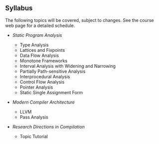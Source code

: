 ## Syllabus

The following topics will be covered, subject to changes. 
See the course web page for a detailed schedule.

* *Static Program Analysis*
  - Type Analysis
  - Lattices and Fixpoints
  - Data Flow Analysis
  - Monotone Frameworks
  - Interval Analysis with Widening and Narrowing
  - Partially Path-sensitive Analysis
  - Interprocedural Analysis
  - Control Flow Analysis
  - Pointer Analysis
  - Static Single Assignment Form

* *Modern Compiler Architecture*
  - LLVM
  - Pass Analysis

* *Research Directions in Compilation*
  - Topic Tutorial
